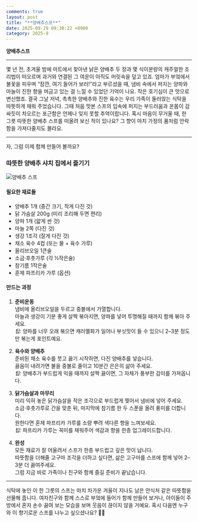 ```yaml
---
comments: true
layout: post
title: "**양배추스프**"
date: 2025-09-29 09:30:22 +0900
category: 2025-9
---
```


**양배추스프**

---

몇 년 전, 초겨울 밤에 마트에서 찾아낸 낡은 양배추 두 장과 몇 식이분량의 캐주얼한 조리법이 떠오르며 과거와 연결된 그 여운이 아직도 머릿속을 덮고 있죠. 엄마가 부엌에서 불꽃을 피우며 “잠깐, 여기 들어가 보러!”라고 부르셨을 때, 냄비 속에서 퍼지는 양파와 마늘이 진한 향을 머금고 있는 걸 느낄 수 있었던 기억이 나요. 작은 호기심이 큰 맛으로 변신했죠. 결국 그날 저녁, 촉촉한 양배추와 진한 육수는 우리 가족이 둘러앉는 식탁을 따뜻하게 채워 주었습니다. 그때 처음 맛본 스프의 입속에 퍼지는 부드러움과 온몸이 감싸듯이 차오르는 포근함은 언제나 잊지 못할 추억이랍니다. 혹시 마음이 무거울 때, 한 그릇 따뜻한 양배추 스프를 떠올려 보신 적이 있나요? 그 향이 마치 가정의 품처럼 안락함을 가져다줄지도 몰라요.

---

자, 그럼 이제 함께 만들어 볼까요?  
### 따뜻한 양배추 샤치 집에서 즐기기

![양배추 스프](https://www.themealdb.com/images/media/meals/60oc3k1699009846.jpg)

#### 필요한 재료들

- 양배추 1개 (중간 크기, 작게 다진 것)  
- 닭 가슴살 200g (미리 조리해 두면 편리)  
- 양파 1개 (얇게 썬 것)  
- 마늘 2쪽 (다진 것)  
- 생강 1조각 (잘게 다진 것)  
- 채소 육수 4컵 (또는 물 + 육수 가루)  
- 올리브오일 1큰술  
- 소금·후춧가루 (각 ½작은술)  
- 참기름 1작은술  
- 훈제 파프리카 가루 (옵션)  

#### 만드는 과정

1. **준비운동**  
   냄비에 올리브오일을 두르고 중불에서 가열합니다.  
   마늘과 생강이 기분 좋게 살짝 볶아지면, 양파를 넣어 투명해질 때까지 함께 볶아 주세요.  
   *팁:* 양파를 너무 오래 볶으면 캐러멜화가 일어나 부싯맛이 들 수 있으니 2–3분 정도만 볶는게 포인트예요.

2. **육수와 양배추**  
   준비된 채소 육수를 붓고 끓기 시작하면, 다진 양배추를 넣습니다.  
   끓음이 내려가면 불을 중불로 줄이고 10분간 은은히 삶아 주세요.  
   *팁:* 양배추가 부드럽게 익을 때까지 살짝 끓이면, 그 자체가 풍부한 감미를 가져옵니다.

3. **닭가슴살과 마무리**  
   미리 익혀 놓은 닭가슴살을 작은 조각으로 부드럽게 찢어서 냄비에 넣어 주세요.  
   소금·후춧가루로 간을 맞춘 뒤, 마지막에 참기름 한 두 스푼을 올려 풍미를 더합니다.  
   원한다면 훈제 파프리카 가루를 소량 뿌려 색다른 향을 느껴보세요.  
   *팁:* 파프리카 가루는 꼭미를 채워주어 색감과 향을 한층 업그레이드합니다.

4. **완성**  
   모든 재료가 잘 어울려서 스프가 한층 부드럽고 깊은 맛이 납니다.  
   따뜻함을 더해줄 고구마 조각을 더하고 싶다면, 삶은 고구마를 스프에 함께 넣어 2–3분 더 끓여주세요.  
   그럼 지금 바로 가족이나 친구와 함께 즐길 준비가 끝났습니다.

---

식탁에 놓인 이 한 그릇의 스프는 마치 차가운 겨울이 지나도 남은 안식처 같은 따뜻함을 선물해 줍니다. 여자친구와 함께 스스로 부엌에 들어가 함께 만들어 보거나, 아이들이 주방에서 혼자 손수 끓여 보는 모습을 보며 웃음이 끊이지 않을 거예요. 혹시 다음엔 누구와 이 향기로운 스프를 나누고 싶으셨나요? 💬✨